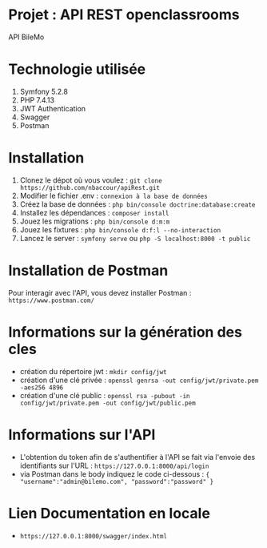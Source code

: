 # Projet : API REST openclassrooms
API BileMo

# Technologie utilisée

1. Symfony 5.2.8
2. PHP 7.4.13
3. JWT Authentication
4. Swagger
5. Postman

# Installation

1. Clonez le dépot où vous voulez : `git clone https://github.com/nbaccour/apiRest.git`
2. Modifier le fichier .env : `connexion à la base de données`
3. Créez la base de données : `php bin/console doctrine:database:create`
4. Installez les dépendances : `composer install`
5. Jouez les migrations : `php bin/console d:m:m`
6. Jouez les fixtures : `php bin/console d:f:l --no-interaction`
7. Lancez le server : `symfony serve` ou `php -S localhost:8000 -t public`

# Installation de Postman

Pour interagir avec l'API, vous devez installer Postman : 
`https://www.postman.com/`

# Informations sur la génération des cles
- création du répertoire jwt :
`mkdir config/jwt`
- création d'une clé privée :
`openssl genrsa -out config/jwt/private.pem -aes256 4896`
- création d'une clé public :
`openssl rsa -pubout -in config/jwt/private.pem -out config/jwt/public.pem`

# Informations sur l'API

- L'obtention du token afin de s'authentifier à l'API se fait via l'envoie des identifiants sur l'URL : `https://127.0.0.1:8000/api/login`
- via Postman dans le body indiquez le code ci-dessous : 
`
{
    "username":"admin@bilemo.com",
    "password":"password"
}
`

# Lien Documentation en locale

- `https://127.0.0.1:8000/swagger/index.html`
